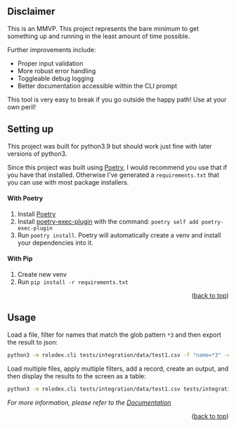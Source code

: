 <a name="readme-top"></a>

## Disclaimer

This is an MMVP. This project represents the bare minimum to get something up and running in the least amount of time possible.

Further improvements include:

- Proper input validation
- More robust error handling
- Toggleable debug logging
- Better documentation accessible within the CLI prompt

This tool is very easy to break if you go outside the happy path! Use at your own peril!

## Setting up

This project was built for python3.9 but should work just fine with later versions of python3.

Since this project was built using [Poetry](https://python-poetry.org/), I would recommend you use that if you have that installed. Otherwise I've generated a `requirements.txt` that you can use with most package installers.

#### With Poetry

1. Install [Poetry](https://python-poetry.org/)
2. Install [poetry-exec-plugin](https://github.com/keattang/poetry-exec-plugin) with the command: `poetry self add poetry-exec-plugin`
3. Run `poetry install`. Poetry will automatically create a venv and install your dependencies into it.

#### With Pip

1. Create new venv
2. Run
   `pip install -r requirements.txt`

<p align="right">(<a href="#readme-top">back to top</a>)</p>

## Usage

Load a file, filter for names that match the glob pattern `*3` and then export the result to json:

```sh
python3 -m rolodex.cli tests/integration/data/test1.csv -f "name=*3" -o output.json
```

Load multiple files, apply multiple filters, add a record, create an output, and then display the results to the screen as a table:

```sh
python3 -m rolodex.cli tests/integration/data/test1.csv tests/integration/data/test2.json -a "Martin,this is my address,111000111" -f "name=Martin*" -f "address=*Sydney*" -o output.csv -d table
```

_For more information, please refer to the [Documentation](./DOCUMENTATION.md)_

<p align="right">(<a href="#readme-top">back to top</a>)</p>

